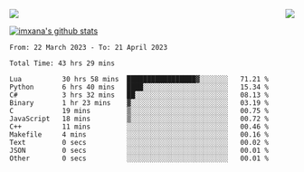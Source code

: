 <p>
  <a href="https://count.getloli.com/"><img src="https://count.getloli.com/get/@xana.readme?theme=moebooru-h"></a>
  <img src="https://weather-icon.journeyad.repl.co/@hangzhou?v=1" align="right">
</p>


<a href="https://github.com/imxana"><img align="center" src="https://github-readme-stats.vercel.app/api?username=imxana&show_icons=true&include_all_commits=true&hide_border=tru&custom_title=imxana%27s%20Github%20Stats" alt="imxana's github stats" /></a> 

<!--START_SECTION:waka-->

```text
From: 22 March 2023 - To: 21 April 2023

Total Time: 43 hrs 29 mins

Lua          30 hrs 58 mins  █████████████████▓░░░░░░░   71.21 %
Python       6 hrs 40 mins   ████░░░░░░░░░░░░░░░░░░░░░   15.34 %
C#           3 hrs 32 mins   ██░░░░░░░░░░░░░░░░░░░░░░░   08.13 %
Binary       1 hr 23 mins    ▓░░░░░░░░░░░░░░░░░░░░░░░░   03.19 %
C            19 mins         ▒░░░░░░░░░░░░░░░░░░░░░░░░   00.75 %
JavaScript   18 mins         ▒░░░░░░░░░░░░░░░░░░░░░░░░   00.72 %
C++          11 mins         ░░░░░░░░░░░░░░░░░░░░░░░░░   00.46 %
Makefile     4 mins          ░░░░░░░░░░░░░░░░░░░░░░░░░   00.16 %
Text         0 secs          ░░░░░░░░░░░░░░░░░░░░░░░░░   00.02 %
JSON         0 secs          ░░░░░░░░░░░░░░░░░░░░░░░░░   00.01 %
Other        0 secs          ░░░░░░░░░░░░░░░░░░░░░░░░░   00.01 %
```

<!--END_SECTION:waka-->
